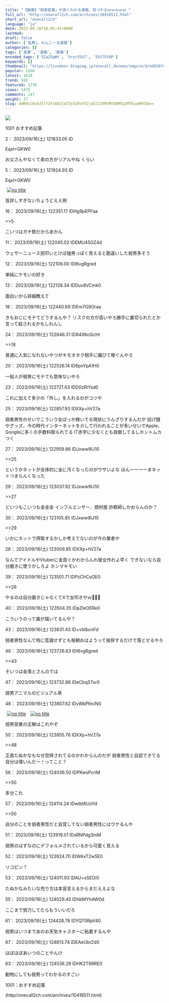 ```yaml
---
title: "【画像】「弱男営業」が良くわかる漫画、見つかるｗｗｗｗｗ "
full_url: "http://onecall2ch.com/archives/10418511.html"
short_url: "onecall2ch"
language: "ja"
date: 2023-09-16T16:05:41+0900
lastmod: 
draft: false
author: ['名無し わんこーる速報']
categories: []
tags: ['営業', '漫画', '画像']
encoded_tags: ['5Za25qWt', '5ryr55S7', '55S75YOP']
keywords: []
thumbnail: "https://livedoor.blogimg.jp/onecall_dazeee/imgs/e/d/ed816fe7.jpg"
popular: 1560
latest: 1618
trend: 910
featured: 1770
views: 1475
comments: 147
weight: 17
slug: aHR0cC8vb25lY2FsbDJjaC5jb20vYXJjaGl2ZXMvMTA0MTg1MTEuaHRtbA==
---
```


![](https://livedoor.blogimg.jp/onecall_dazeee/imgs/e/d/ed816fe7.jpg)

<div> <p class='name2'> 1001 おすすめ記事</p> <p class='name2'>2： 2023/09/16(土) 121833.05 ID<p>EqxI+GKW0</p></p><p class='onecall'> お父さんやなくて弟の方がリアルやね くらい </p> <p class='name2'>5： 2023/09/16(土) 121924.93 ID<p>EqxI+GKW0</p></p><a href='https//livedoor.blogimg.jp/onecall_dazeee/imgs/b/e/be506da1.jpg' target='_blank'><img src='https//livedoor.blogimg.jp/onecall_dazeee/imgs/b/e/be506da1-s.jpg' alt='no title' class='image pict' border='0' hspace='5'></a> <p>皆詳しすぎないちょうどええ例</p> <p class='name2'>16： 2023/09/16(土) 122351.17 IDHg9pEPFaa</p><p class='onecall'> <p class='anchor'>>>5</p> こいつはガチ勢だからあかん </p> <p class='name2'>11： 2023/09/16(土) 122045.02 IDEMU45GZ4d</p><p class='onecall'> ウェザーニュース民叩いとけば強男っぽく見えると勘違いした弱男多そう </p> <p class='name2'>12： 2023/09/16(土) 122106.00 IDl6vgRgred</p><p class='onecall'> 単純にケモいの好き </p> <p class='name2'>13： 2023/09/16(土) 122128.34 IDDuv8VCmk0</p><p class='onecall'> 面白いから詳細教えて </p> <p class='name2'>18： 2023/09/16(土) 122440.69 IDEm7G9Oraa</p><p class='onecall'> きもおじにモテてどうするんや？ リスクの方が高いやろ勝手に裏切られたとか言って殺されるかもしれんし </p> <p class='name2'>24： 2023/09/16(土) 122846.31 ID84X6cQcHr</p><p class='onecall'> <p class='anchor'>>>18</p> 普通に人気になれないやつがキモオタク相手に媚びて稼ぐんやろ </p> <p class='name2'>20： 2023/09/16(土) 122526.14 ID6pnYpA1H0</p><p class='onecall'> 一般人が弱男にモテても意味ないやろ </p> <p class='name2'>23： 2023/09/16(土) 122721.63 IDD0zRlYsd0</p><p class='onecall'> これに加えて多少の「外し」を入れるのがコツや </p> <p class='name2'>25： 2023/09/16(土) 122857.93 IDXXp+hV27a</p><p class='onecall'> 弱者男性のせいでこういう女ばっか稼いでる現状にうんざりするんだが 投げ銭やグッズ、今の時代インターネットを介して行われることが多いせいでApple、Googleに多くの手数料取られてる IT赤字に少なくとも貢献してるしホントムカつく </p> <p class='name2'>27： 2023/09/16(土) 122959.86 IDJxww9lJ10</p><p class='onecall'> <p class='anchor'>>>25</p> というかネットが全体的に金に汚くなったのがウザいよな ほんーーーーまネットつまらんくなった </p> <p class='name2'>29： 2023/09/16(土) 123037.92 IDJxww9lJ10</p><p class='onecall'> <p class='anchor'>>>27</p> どいつもこいつも金金金 インフルエンサー、商材屋 詐欺師しかおらんのか？ </p> <p class='name2'>30： 2023/09/16(土) 123105.85 IDJxww9lJ10</p><p class='onecall'> <p class='anchor'>>>29</p> いかにネットで搾取するかしか考えてないのが今の業者や </p> <p class='name2'>28： 2023/09/16(土) 123009.85 IDXXp+hV27a</p><p class='onecall'> なんでアイドルやVtuberに金貢ぐかわからんわ彼女作れよ早く できないなら自分磨きに使うかしろよ ホンマキモい </p> <p class='name2'>39： 2023/09/16(土) 123501.71 IDPzChCuOE0</p><p class='onecall'> <p class='anchor'>>>28</p> やるのは自分磨きじゃなくてXで女叩きやｗ🤣🤣🤣 </p> <p class='name2'>40： 2023/09/16(土) 123504.35 IDpZleOERe0</p><p class='onecall'> こういうのって誰が描いてるんや？ </p> <p class='name2'>43： 2023/09/16(土) 123631.43 ID+vbIbcnFd</p><p class='onecall'> 弱者男性なんて特に意識せずとも毎朝おはようって挨拶するだけで落とせるやろ </p> <p class='name2'>46： 2023/09/16(土) 123726.83 IDl6vgRgred</p><p class='onecall'> <p class='anchor'>>>43</p> そいつは金落とさんのでは </p> <p class='name2'>47： 2023/09/16(土) 123732.88 IDeCbqSTsr0</p><p class='onecall'> 弱男アニマルのビジュアル草 </p> <p class='name2'>48： 2023/09/16(土) 123807.62 IDvWkP6n/N0</p> <a href='https//livedoor.blogimg.jp/onecall_dazeee/imgs/b/5/b5f8bbdf.jpg' target='_blank'><img src='https//livedoor.blogimg.jp/onecall_dazeee/imgs/b/5/b5f8bbdf-s.jpg' alt='no title' class='image pict' border='0' hspace='5'></a> <a href='https//livedoor.blogimg.jp/onecall_dazeee/imgs/9/1/9160ca62.jpg' target='_blank'><img src='https//livedoor.blogimg.jp/onecall_dazeee/imgs/9/1/9160ca62-s.jpg' alt='no title' class='image pict' border='0' hspace='5'></a> <p>弱男営業の正解はこれやぞ</p> <p class='name2'>50： 2023/09/16(土) 123855.76 IDXXp+hV27a</p><p class='onecall'> <p class='anchor'>>>48</p> 正直たぬかなもなぜ崇拝されてるのかわからんのだが 弱者男性と自認できてる自分は偉いんだー！ってこと？ </p> <p class='name2'>56： 2023/09/16(土) 124036.50 IDPKwsPcriM</p><p class='onecall'> <p class='anchor'>>>50</p> 多分これ </p> <p class='name2'>57： 2023/09/16(土) 124114.24 IDwlbt6UoYd</p><p class='onecall'> <p class='anchor'>>>50</p> 自分のことを弱者男性だと自覚してない弱者男性にはウケるんや </p> <p class='name2'>51： 2023/09/16(土) 123919.01 IDsRNPdg3mM</p><p class='onecall'> 弱男のはずなのにデフォルメされているから可愛く見える </p> <p class='name2'>52： 2023/09/16(土) 123924.70 IDWAxT2w5E0</p><p class='onecall'> リコピン？ </p> <p class='name2'>53： 2023/09/16(土) 124011.93 IDAU+sSEOi0</p><p class='onecall'> たぬかなみたいな売り方は本音言えるからまだええよな </p> <p class='name2'>55： 2023/09/16(土) 124029.45 IDhbMYhAW0d</p><p class='onecall'><p> ここまで努力してたらもういいだろ </p></p> <p class='name2'>61： 2023/09/16(土) 124428.78 IDYQT0RpV40</p><p class='onecall'> 弱男はいつまであのお天気キャスターに粘着するんや </p> <p class='name2'>67： 2023/09/16(土) 124813.74 IDEAeUbrZd0</p><p class='onecall'> ほぼほぼあいつのことやんけ </p> <p class='name2'>63： 2023/09/16(土) 124536.29 IDHK2T99RE0</p><p class='onecall'><p> 動物にしても弱男ってわかるのすごい </p></p> <p class='name2'>1001：おすすめ記事</p> </div>

(http//onecall2ch.com/archives/10418511.html)
